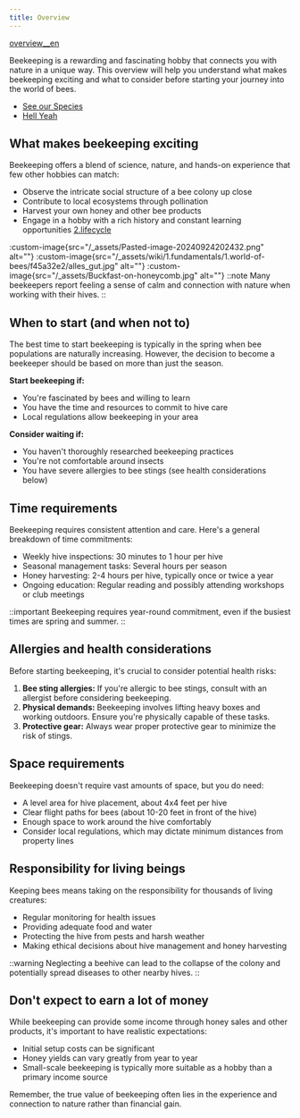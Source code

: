 ```yaml
---
title: Overview
---
```

[overview__en](/wiki/f45a32e2)

Beekeeping is a rewarding and fascinating hobby that connects you with nature in a unique way. This overview will help you understand what makes beekeeping exciting and what to consider before starting your journey into the world of bees.

- [See our Species](/wiki/1.species)
- [Hell Yeah](/wiki/2.beehive)

## What makes beekeeping exciting

Beekeeping offers a blend of science, nature, and hands-on experience that few other hobbies can match:

- Observe the intricate social structure of a bee colony up close
- Contribute to local ecosystems through pollination
- Harvest your own honey and other bee products
- Engage in a hobby with a rich history and constant learning opportunities [2.lifecycle](/vulkanrot/2.lifecycle)

:custom-image{src="/_assets/Pasted-image-20240924202432.png" alt=""}
:custom-image{src="/_assets/wiki/1.fundamentals/1.world-of-bees/f45a32e2/alles_gut.jpg" alt=""}
:custom-image{src="/_assets/Buckfast-on-honeycomb.jpg" alt=""}
::note
Many beekeepers report feeling a sense of calm and connection with nature when working with their hives.
::

## When to start (and when not to)

The best time to start beekeeping is typically in the spring when bee populations are naturally increasing. However, the decision to become a beekeeper should be based on more than just the season.

**Start beekeeping if:**
- You're fascinated by bees and willing to learn
- You have the time and resources to commit to hive care
- Local regulations allow beekeeping in your area

**Consider waiting if:**
- You haven't thoroughly researched beekeeping practices
- You're not comfortable around insects
- You have severe allergies to bee stings (see health considerations below)

## Time requirements

Beekeeping requires consistent attention and care. Here's a general breakdown of time commitments:

- Weekly hive inspections: 30 minutes to 1 hour per hive
- Seasonal management tasks: Several hours per season
- Honey harvesting: 2-4 hours per hive, typically once or twice a year
- Ongoing education: Regular reading and possibly attending workshops or club meetings

::important
Beekeeping requires year-round commitment, even if the busiest times are spring and summer.
::

## Allergies and health considerations

Before starting beekeeping, it's crucial to consider potential health risks:

1. **Bee sting allergies:** If you're allergic to bee stings, consult with an allergist before considering beekeeping.
2. **Physical demands:** Beekeeping involves lifting heavy boxes and working outdoors. Ensure you're physically capable of these tasks.
3. **Protective gear:** Always wear proper protective gear to minimize the risk of stings.

## Space requirements

Beekeeping doesn't require vast amounts of space, but you do need:

- A level area for hive placement, about 4x4 feet per hive
- Clear flight paths for bees (about 10-20 feet in front of the hive)
- Enough space to work around the hive comfortably
- Consider local regulations, which may dictate minimum distances from property lines

## Responsibility for living beings

Keeping bees means taking on the responsibility for thousands of living creatures:

- Regular monitoring for health issues
- Providing adequate food and water
- Protecting the hive from pests and harsh weather
- Making ethical decisions about hive management and honey harvesting

::warning
Neglecting a beehive can lead to the collapse of the colony and potentially spread diseases to other nearby hives.
::

## Don't expect to earn a lot of money

While beekeeping can provide some income through honey sales and other products, it's important to have realistic expectations:

- Initial setup costs can be significant
- Honey yields can vary greatly from year to year
- Small-scale beekeeping is typically more suitable as a hobby than a primary income source

Remember, the true value of beekeeping often lies in the experience and connection to nature rather than financial gain.
